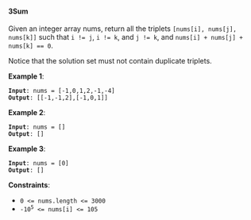 #### 3Sum

Given an integer array nums, return all the triplets  `[nums[i], nums[j], nums[k]]`  such that  `i != j`,  `i != k`, and  `j != k`, and  `nums[i] + nums[j] + nums[k] == 0`.

Notice that the solution set must not contain duplicate triplets.

**Example 1**:
<pre><code><b>Input</b>: nums = [-1,0,1,2,-1,-4]
<b>Output</b>: [[-1,-1,2],[-1,0,1]]
</code></pre>

**Example 2**:
<pre><code><b>Input</b>: nums = []
<b>Output</b>: []
</code></pre>

**Example 3**:
<pre><code><b>Input</b>: nums = [0]
<b>Output</b>: []
</code></pre>

**Constraints**:
* `0 <= nums.length <= 3000`
* <code>-10<sup>5</sup>  <= nums[i] <= 105</code>
